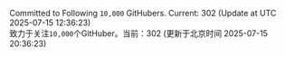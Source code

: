 Committed to Following `10,000` GitHubers. Current: <!-- FOLLOWING_COUNT -->302<!-- FOLLOWING_COUNT --> (Update at UTC <!-- LAST_UPDATED -->2025-07-15 12:36:23<!-- LAST_UPDATED -->)<br>
致力于关注`10,000`个GitHuber。当前：<!-- FOLLOWING_COUNT -->302<!-- FOLLOWING_COUNT --> (更新于北京时间 <!-- LAST_UPDATED_CST -->2025-07-15 20:36:23<!-- LAST_UPDATED_CST -->)
